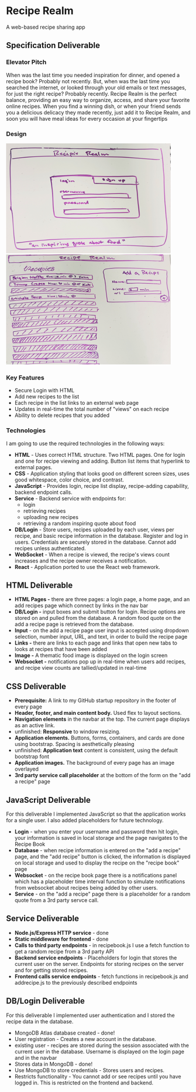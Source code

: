 # Recipe Realm
A web-based recipe sharing app <br />

## Specification Deliverable

### Elevator Pitch
When was the last time you needed inspiration for dinner, and opened a recipe book? Probably not recently. But, when was the last time you searched the internet, or looked through your old emails or text messages, for just the right recipe? Probably recently. Recipe Realm is the perfect balance, providing an easy way to organize, access, and share your favorite online recipes. When you find a winning dish, or when your friend sends you a delicious delicacy they made recently, just add it to Recipe Realm, and soon you will have meal ideas for every occasion at your fingertips

### Design
<img width="450" height="300" src="LoginMock.jpg"/>
<img width="450" height="300" src="AppMock.jpg"/>

### Key Features
- Secure Login with HTML
- Add new recipes to the list
- Each recipe in the list links to an external web page
- Updates in real-time the total number of "views" on each recipe
- Ability to delete recipes that you added

### Technologies
I am going to use the required technologies in the following ways:

- **HTML** - Uses correct HTML structure. Two HTML pages. One for login and one for recipe viewing and adding. Button list items that hyperlink to external pages.
- **CSS** - Application styling that looks good on different screen sizes, uses good whitespace, color choice, and contrast.
- **JavaScript** - Provides login, recipe list display, recipe-adding capability, backend endpoint calls.
- **Service** - Backend service with endpoints for:
  - login
  - retrieving recipes
  - uploading new recipes
  - retrieving a random inspiring quote about food
- **DB/Login** - Store users, recipes uploaded by each user, views per recipe, and basic recipe information in the database. Register and log in users. Credentials are securely stored in the database. Cannot add recipes unless authenticated.
- **WebSocket** - When a recipe is viewed, the recipe's views count increases and the recipe owner receives a notification.
- **React** - Application ported to use the React web framework.


## HTML Deliverable
- **HTML Pages -** there are three pages: a login page, a home page, and an add recipes page which connect by links in the nav bar
- **DB/Login -** input boxes and submit button for login. Recipe options are stored on and pulled from the database. A random food quote on the add a recipe page is retrieved from the database.
- **Input** - on the add a recipe page user input is accepted using dropdown selection, number input, URL, and text, in order to build the recipe page
- **Links -** there are links to each page and links that open new tabs to looks at recipes that have been added
- **Image -** A thematic food image is displayed on the login screen
- **Websocket -** notifications pop up in real-time when users add recipes, and recipe view counts are tallied/updated in real-time

## CSS Deliverable 
- **Prerequisite:** A link to my GitHub startup repository in the footer of every page
- **Header, footer, and main content body.** Used flex to layout sections.
- **Navigation elements** in the navbar at the top. The current page displays as an active link.
- unfinished: **Responsive** to window resizing.
- **Application elements.** Buttons, forms, containers, and cards are done using bootstrap. Spacing is aesthetically pleasing
- unfinished: **Application text** content is consistent, using the default bootstrap font
- **Application images.** The background of every page has an image overlayed
- **3rd party service call placeholder** at the bottom of the form on the "add a recipe" page
 
## JavaScript Deliverable
For this deliverable I implemented JavaScript so that the application works for a single user. I also added placeholders for future technology.
- **Login** - when you enter your username and password then hit login, your information is saved in local storage and the page navigates to the Recipe Book
- **Database** - when recipe information is entered on the "add a recipe" page, and the "add recipe" button is clicked, the information is displayed on local storage and used to display the recipe on the "recipe book" page
- **Websocket** - on the recipe book page there is a notifications panel which has a placeholder time interval function to simulate notifications from websocket about recipes being added by other users.
- **Service** - on the "add a recipe" page there is a placeholder for a random quote from a 3rd party servce call. 

## Service Deliverable
- **Node.js/Express HTTP service** - done
- **Static middleware for frontend** - done
- **Calls to third party endpoints** - in recipebook.js I use a fetch function to get a random recipe from a 3rd party API <br/>
- **Backend service endpoints** -  Placeholders for login that stores the current user on the server. Endpoints for storing recipes on the server and for getting stored recipes.
- **Frontend calls service endpoints** - fetch functions in recipebook.js and addrecipe.js to the previously described endpoints

## DB/Login Deliverable
For this deliverable I implemented user authentication and I stored the recipe data in the database.

- MongoDB Atlas database created - done!
- User registration - Creates a new account in the database.
- existing user - recipes are stored during the session associated with the current user in the database. Username is displayed on the login page and in the navbar
- Stores data in MongoDB - done!
- Use MongoDB to store credentials - Stores users and recipes.
- Restricts functionality - You cannot add or see recipes until you have logged in. This is restricted on the frontend and backend.
  
<!--
## WebSocket Deliverable
## React Deliverable
-->

